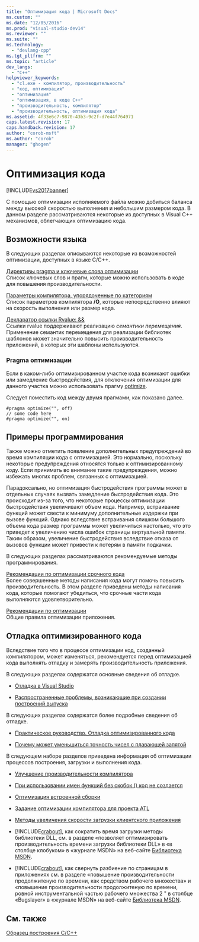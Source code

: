 ```yaml
---
title: "Оптимизация кода | Microsoft Docs"
ms.custom: ""
ms.date: "12/05/2016"
ms.prod: "visual-studio-dev14"
ms.reviewer: ""
ms.suite: ""
ms.technology: 
  - "devlang-cpp"
ms.tgt_pltfrm: ""
ms.topic: "article"
dev_langs: 
  - "C++"
helpviewer_keywords: 
  - "cl.exe - компилятор, производительность"
  - "код, оптимизация"
  - "оптимизация"
  - "оптимизация, в коде C++"
  - "производительность, компилятор"
  - "производительность, оптимизация кода"
ms.assetid: 4f33e6c7-9870-43b3-9c2f-d7e44f764971
caps.latest.revision: 17
caps.handback.revision: 17
author: "corob-msft"
ms.author: "corob"
manager: "ghogen"
---
```

# Оптимизация кода
[!INCLUDE[vs2017banner](../../assembler/inline/includes/vs2017banner.md)]

С помощью оптимизации исполняемого файла можно добиться баланса между высокой скоростью выполнения и небольшим размером кода.  В данном разделе рассматриваются некоторые из доступных в Visual C\+\+ механизмов, облегчающих оптимизацию кода.  
  
## Возможности языка  
 В следующих разделах описываются некоторые из возможностей оптимизации, доступных в языке C\/C\+\+.  
  
 [Директивы pragma и ключевые слова оптимизации](../../build/reference/optimization-pragmas-and-keywords.md)  
 Список ключевых слов и прагм, которые можно использовать в коде для повышения производительности.  
  
 [Параметры компилятора, упорядоченные по категориям](../../build/reference/compiler-options-listed-by-category.md)  
 Список параметров компилятора **\/O**, которые непосредственно влияют на скорость выполнения или размер кода.  
  
 [Декларатор ссылки Rvalue: &&](../../cpp/rvalue-reference-declarator-amp-amp.md)  
 Ссылки rvalue поддерживают реализацию *семантики перемещения*.  Применение семантик перемещения для реализации библиотек шаблонов может значительно повысить производительность приложений, в которых эти шаблоны используются.  
  
### Pragma оптимизации  
 Если в каком\-либо оптимизированном участке кода возникают ошибки или замедление быстродействия, для отключения оптимизации для данного участка можно использовать прагму [optimize](../../preprocessor/optimize.md).  
  
 Следует поместить код между двумя прагмами, как показано далее.  
  
```  
#pragma optimize("", off)  
// some code here   
#pragma optimize("", on)  
```  
  
## Примеры программирования  
 Также можно отметить появление дополнительных предупреждений во время компиляции кода с оптимизацией.  Это нормально, поскольку некоторые предупреждения относятся только к оптимизированному коду.  Если принимать во внимание такие предупреждения, можно избежать многих проблем, связанных с оптимизацией.  
  
 Парадоксально, но оптимизация быстродействия программы может в отдельных случаях вызвать замедление быстродействия кода.  Это происходит из\-за того, что некоторые процессы оптимизации быстродействия увеличивают объем кода.  Например, встраивание функций может свести к минимуму дополнительные издержки при вызове функций.  Однако вследствие встраивания слишком большого объема кода размер программы может увеличиться настолько, что это приведет к увеличению числа ошибок страницы виртуальной памяти.  Таким образом, увеличение быстродействия вследствие отказа от вызовов функции может привести к потерям в памяти подкачки.  
  
 В следующих разделах рассматриваются рекомендуемые методы программирования.  
  
 [Рекомендации по оптимизации срочного кода](../../build/reference/tips-for-improving-time-critical-code.md)  
 Более совершенные методы написания кода могут помочь повысить производительность.  В этом разделе приведены методы написания кода, которые помогают убедиться, что срочные части кода выполняются удовлетворительно.  
  
 [Рекомендации по оптимизации](../../build/reference/optimization-best-practices.md)  
 Общие правила оптимизации приложения.  
  
## Отладка оптимизированного кода  
 Вследствие того что в процессе оптимизации код, созданный компилятором, может изменяться, рекомендуется перед оптимизацией кода выполнять отладку и замерять производительность приложения.  
  
 В следующих разделах содержатся основные сведения об отладке.  
  
-   [Отладка в Visual Studio](../Topic/Debugging%20in%20Visual%20Studio.md)  
  
-   [Распространенные проблемы, возникающие при создании построений выпуска](../../build/reference/common-problems-when-creating-a-release-build.md)  
  
 В следующих разделах содержатся более подробные сведения об отладке.  
  
-   [Практическое руководство. Отладка оптимизированного кода](../Topic/How%20to:%20Debug%20Optimized%20Code.md)  
  
-   [Почему может уменьшиться точность чисел с плавающей запятой](../../build/reference/why-floating-point-numbers-may-lose-precision.md)  
  
 В следующем наборе разделов приведена информация об оптимизации процессов построения, загрузки и выполнения кода.  
  
-   [Улучшение производительности компилятора](../../build/reference/improving-compiler-throughput.md)  
  
-   [При использовании имен функций без скобок \(\) код не создается](../Topic/Using%20Function%20Name%20Without%20\(\)%20Produces%20No%20Code.md)  
  
-   [Оптимизация встроенной сборки](../../assembler/inline/optimizing-inline-assembly.md)  
  
-   [Задание оптимизации компилятора для проекта ATL](../../atl/reference/specifying-compiler-optimization-for-an-atl-project.md)  
  
-   [Методы увеличения скорости загрузки клиентского приложения](../../build/what-optimization-techniques-should-i-use.md)  
  
-   [!INCLUDE[crabout](../Token/crabout_md.md)], как сократить время загрузки методы библиотеки DLL, см. в разделе «позволяет оптимизировать производительность времени загрузки библиотеки DLL» в «в столбце клобуком» в «журнале MSDN» на веб\-сайте [Библиотека MSDN](http://go.microsoft.com/fwlink/?linkid=556).  
  
-   [!INCLUDE[crabout](../Token/crabout_md.md)], как свернуть разбиение по страницам в приложениях см. в разделе «повышение производительности продолжитеную по времени, как средством рабочего множества» и «повышение производительности продолжитеную по времени, ровной инструментальной частью рабочего множества 2 " в столбце «Bugslayer» в «журнале MSDN» на веб\-сайте [Библиотека MSDN](http://go.microsoft.com/fwlink/?linkid=556).  
  
## См. также  
 [Образец построения C\/C\+\+](../Topic/C-C++%20Building%20Reference.md)